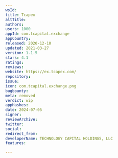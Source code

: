 ```yaml
---
wsId: 
title: Tcapex
altTitle: 
authors: 
users: 1000
appId: com.tcapital.exchange
appCountry: 
released: 2020-12-10
updated: 2021-03-27
version: 1.1.5
stars: 4.1
ratings: 
reviews: 
website: https://ex.tcapex.com/
repository: 
issue: 
icon: com.tcapital.exchange.png
bugbounty: 
meta: removed
verdict: wip
appHashes: 
date: 2024-07-05
signer: 
reviewArchive: 
twitter: 
social: 
redirect_from: 
developerName: TECHNOLOGY CAPITAL HOLDINGS, LLC
features: 

---
```



